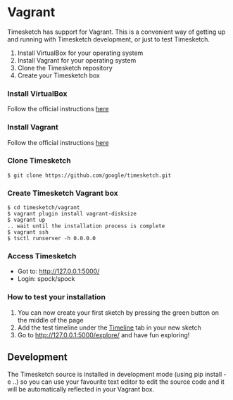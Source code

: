 # Vagrant

Timesketch has support for Vagrant. This is a convenient way of getting up and running with Timesketch development, or just to test Timesketch.

1. Install VirtualBox for your operating system
2. Install Vagrant for your operating system
3. Clone the Timesketch repository
4. Create your Timesketch box

### Install VirtualBox
Follow the official instructions [here](https://www.virtualbox.org/wiki/Downloads)

### Install Vagrant
Follow the official instructions [here](https://www.vagrantup.com/docs/installation/)

### Clone Timesketch
    $ git clone https://github.com/google/timesketch.git

### Create Timesketch Vagrant box
    $ cd timesketch/vagrant
    $ vagrant plugin install vagrant-disksize
    $ vagrant up
    .. wait until the installation process is complete
    $ vagrant ssh
    $ tsctl runserver -h 0.0.0.0

### Access Timesketch
* Got to: http://127.0.0.1:5000/
* Login: spock/spock

### How to test your installation
1. You can now create your first sketch by pressing the green button on the middle of the page
2. Add the test timeline under the [Timeline](http://127.0.0.1:5000/sketch/1/timelines/) tab in your new sketch
3. Go to http://127.0.0.1:5000/explore/ and have fun exploring!

## Development
The Timesketch source is installed in development mode (using pip install -e ..) so you can use your favourite text editor to edit the source code and it will be automatically reflected in your Vagrant box.
